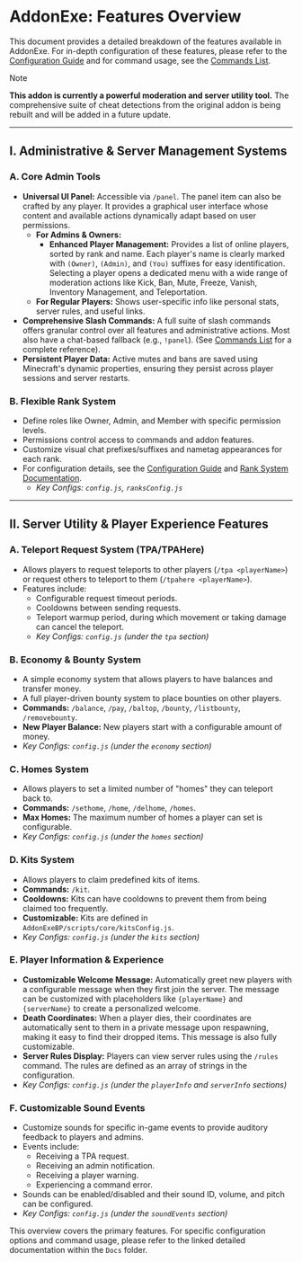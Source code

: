# AddonExe: Features Overview

This document provides a detailed breakdown of the features available in AddonExe. For in-depth configuration of these features, please refer to the [Configuration Guide](ConfigurationGuide.md) and for command usage, see the [Commands List](Commands.md).

> [!NOTE]
> **This addon is currently a powerful moderation and server utility tool.**
> The comprehensive suite of cheat detections from the original addon is being rebuilt and will be added in a future update.

---

## I. Administrative & Server Management Systems

### A. Core Admin Tools

- **Universal UI Panel:** Accessible via `/panel`. The panel item can also be crafted by any player. It provides a graphical user interface whose content and available actions dynamically adapt based on user permissions.
  - **For Admins & Owners:**
    - **Enhanced Player Management:** Provides a list of online players, sorted by rank and name. Each player's name is clearly marked with `(Owner)`, `(Admin)`, and `(You)` suffixes for easy identification. Selecting a player opens a dedicated menu with a wide range of moderation actions like Kick, Ban, Mute, Freeze, Vanish, Inventory Management, and Teleportation.
  - **For Regular Players:** Shows user-specific info like personal stats, server rules, and useful links.
- **Comprehensive Slash Commands:** A full suite of slash commands offers granular control over all features and administrative actions. Most also have a chat-based fallback (e.g., `!panel`). (See [Commands List](Commands.md) for a complete reference).
- **Persistent Player Data:** Active mutes and bans are saved using Minecraft's dynamic properties, ensuring they persist across player sessions and server restarts.

### B. Flexible Rank System

- Define roles like Owner, Admin, and Member with specific permission levels.
- Permissions control access to commands and addon features.
- Customize visual chat prefixes/suffixes and nametag appearances for each rank.
- For configuration details, see the [Configuration Guide](ConfigurationGuide.md) and [Rank System Documentation](RankSystem.md).
  - *Key Configs: `config.js`, `ranksConfig.js`*

---

## II. Server Utility & Player Experience Features

### A. Teleport Request System (TPA/TPAHere)

- Allows players to request teleports to other players (`/tpa <playerName>`) or request others to teleport to them (`/tpahere <playerName>`).
- Features include:
  - Configurable request timeout periods.
  - Cooldowns between sending requests.
  - Teleport warmup period, during which movement or taking damage can cancel the teleport.
  - *Key Configs: `config.js` (under the `tpa` section)*

### B. Economy & Bounty System

- A simple economy system that allows players to have balances and transfer money.
- A full player-driven bounty system to place bounties on other players.
- **Commands:** `/balance`, `/pay`, `/baltop`, `/bounty`, `/listbounty`, `/removebounty`.
- **New Player Balance:** New players start with a configurable amount of money.
- *Key Configs: `config.js` (under the `economy` section)*

### C. Homes System

- Allows players to set a limited number of "homes" they can teleport back to.
- **Commands:** `/sethome`, `/home`, `/delhome`, `/homes`.
- **Max Homes:** The maximum number of homes a player can set is configurable.
- *Key Configs: `config.js` (under the `homes` section)*

### D. Kits System

- Allows players to claim predefined kits of items.
- **Commands:** `/kit`.
- **Cooldowns:** Kits can have cooldowns to prevent them from being claimed too frequently.
- **Customizable:** Kits are defined in `AddonExeBP/scripts/core/kitsConfig.js`.
- *Key Configs: `config.js` (under the `kits` section)*

### E. Player Information & Experience
- **Customizable Welcome Message:** Automatically greet new players with a configurable message when they first join the server. The message can be customized with placeholders like `{playerName}` and `{serverName}` to create a personalized welcome.
- **Death Coordinates:** When a player dies, their coordinates are automatically sent to them in a private message upon respawning, making it easy to find their dropped items. This message is also fully customizable.
- **Server Rules Display:** Players can view server rules using the `/rules` command. The rules are defined as an array of strings in the configuration.
- *Key Configs: `config.js` (under the `playerInfo` and `serverInfo` sections)*

### F. Customizable Sound Events
- Customize sounds for specific in-game events to provide auditory feedback to players and admins.
- Events include:
  - Receiving a TPA request.
  - Receiving an admin notification.
  - Receiving a player warning.
  - Experiencing a command error.
- Sounds can be enabled/disabled and their sound ID, volume, and pitch can be configured.
- *Key Configs: `config.js` (under the `soundEvents` section)*

This overview covers the primary features. For specific configuration options and command usage, please refer to the linked detailed documentation within the `Docs` folder.
